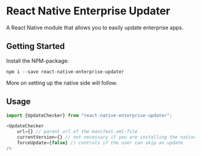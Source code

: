 # React Native Enterprise Updater

A React Native module that allows you to easily update enterprise apps. 

## Getting Started
Install the NPM-package:
```
npm i --save react-native-enterprise-updater
```

More on setting up the native side will follow.
 
## Usage

```javascript
import {UpdateChecker} from "react-native-enterprise-updater";

<UpdateChecker
    url={} // parent url of the manifest.xml-file
    currentVersion={} // not necessary if you are installing the native code
    forceUpdate={false} // controls if the user can skip an update
/>
```
